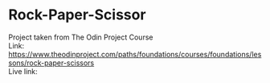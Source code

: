 # Rock-Paper-Scissor
Project taken from The Odin Project Course </br>
Link: https://www.theodinproject.com/paths/foundations/courses/foundations/lessons/rock-paper-scissors
</br>
Live link: 
